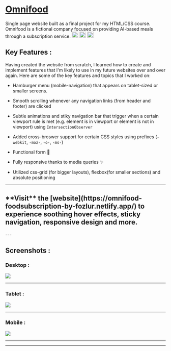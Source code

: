 # <a href="https://omnifood-foodsubscription-by-fozlur.netlify.app/" target="_blank">Omnifood</a>

Single page website built as a final project for my HTML/CSS course. Omnifood is a
fictional company focused on providing AI-based meals through a subscription service.
<img src="https://user-images.githubusercontent.com/25181517/192158954-f88b5814-d510-4564-b285-dff7d6400dad.png" width="20px"> <img src="https://user-images.githubusercontent.com/25181517/183898674-75a4a1b1-f960-4ea9-abcb-637170a00a75.png" width="20px"> <img src="https://user-images.githubusercontent.com/25181517/117447155-6a868a00-af3d-11eb-9cfe-245df15c9f3f.png" width="20px">

## Key Features :

Having created the website from scratch, I learned how to create and implement features that I'm likely to use in my future websites over and over again. Here are some of the key features and topics that I worked on:

- Hamburger menu (mobile-navigation) that appears on tablet-sized or smaller screens.
- Smooth scrolling whenever any navigation links (from header and footer) are clicked
- Subtle animations and stiky navigation bar that trigger when a certain viewport rule is met (e.g. element is in viewport or element is not in viewport) using `IntersectionObserver`
- Added cross-broswer support for certain CSS styles using prefixes (`-webkit`, `-moz-`, `-o-`, `-ms-`)

- Functional form 💌
- Fully responsive thanks to media queries ✨
- Utilized css-grid (for bigger layouts), flexbox(for smaller sections) and absolute positioning

---
<h2>**Visit** the [website](https://omnifood-foodsubscription-by-fozlur.netlify.app/) to experience soothing hover effects, sticky navigation, responsive design and more.</h2>
---

## Screenshots :

### Desktop :

<img src="readme_screenshots/screenshot-desktop.webp" style="max-width:100%;">

---

### Tablet :

<img src="readme_screenshots/screenshot-tablet.webp" style="max-width:100%;">

---

### Mobile :

<img src="readme_screenshots/screenshot-mobile.webp" style="max-width:100%;">

---

---


